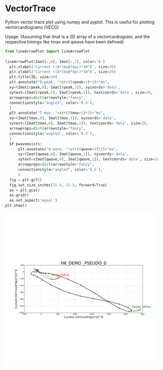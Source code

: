 # VectorTrace
Python vector trace plot using numpy and pyplot. This is useful for plotting vectorcardiograms (VECG)

Usage: 
(Assuming that Imat is a 2D array of a vectorcardiogram, and the respective timings like tmax and qwave have been defined)
  ```python
  from lineArrowPlot import lineArrowPlot
  
  lineArrowPlot(Imat[:,0], Imat[:,1], color='k')
	plt.xlabel('Current ((A*(mu0*4pi)*10^6', size=20)
	plt.ylabel('Current ((A*(mu0*4pi)*10^6', size=20)
	plt.title(ID, size=30)
	plt.annotate("R-peak, "+str((rpeak+1)*2)+"ms",
	xy=(Imat[rpeak,0], Imat[rpeak,1]), xycoords='data',
	xytext=(Imat[rpeak,0], Imat[rpeak,1]), textcoords='data', size=20,
	arrowprops=dict(arrowstyle="fancy",
	connectionstyle="angle3", color='0.5'),
	)
	plt.annotate("T-max, "+str((tmax+1)*2)+"ms",
	xy=(Imat[tmax,0], Imat[tmax,1]), xycoords='data',
	xytext=(Imat[tmax,0], Imat[tmax,1]), textcoords='data', size=20,
	arrowprops=dict(arrowstyle="fancy",
	connectionstyle="angle3", color='0.5'),
	)
	if pwaveexists:
		plt.annotate("Q-wave, "+str((qwave+1)*2)+"ms",
		xy=(Imat[qwave,0], Imat[qwave,1]), xycoords='data',
		xytext=(Imat[qwave,0], Imat[qwave,1]), textcoords='data', size=20,
		arrowprops=dict(arrowstyle="fancy",
		connectionstyle="angle3", color='0.5'),
		)
	fig = plt.gcf()
	fig.set_size_inches(15.5, 15.5, forward=True)
	ax = plt.gca()
	ax.grid()
	ax.set_aspect('equal')
  plt.show()
  ```
![example vectorcardiogram trace][example]

[example]: https://github.com/malteehrlen/VectorTrace/blob/master/HK_DEMO%20_PSEUDO_0.png "example vectorcardiogram trace"

